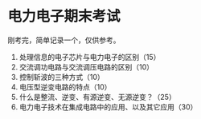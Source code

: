 # 电力电子期末考试

刚考完，简单记录一个，仅供参考。

1. 处理信息的电子芯片与电力电子的区别（15）
2. 交流调功电路与交流调压电路的区别（10）
3. 控制斩波的三种方式（10）
4. 电压型逆变电路的特点（10）
5. 什么是整流、逆变、有源逆变、无源逆变？（25）
6. 电力电子技术在集成电路中的应用、以及其它应用（30）
